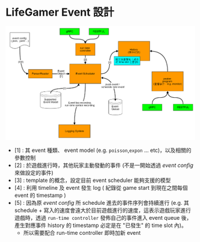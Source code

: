 # LifeGamer Event 設計

![](system.png)

* [1] : 其 event 種類、 event model (e.g. `poisson`,`expon` ... etc)，以及相關的參數控制 
* [2] : 於遊戲進行時，其他玩家主動發動的事件 (不是一開始透過 *event config* 來做設定的事件)
* [3] : template 的概念，設定目前 event scheduler 能夠支援的模型
* [4] : 利用 timeline 及 event 發生 log ( 紀錄從 game start 到現在之間每個 event 的 timestamp )
* [5] : 因為原 *event config* 所 schedule 進去的事件序列會持續進行 (e.g. 其 schedule + 寫入的速度會遠大於目前遊戲進行的速度，這表示遊戲玩家進行遊戲時，透過 `run-time controller` 發佈自己的事件進入 event queue 後，產生對應事件 history 的 timestamp 必定是在 "已發生" 的 time slot 內)。 
    * 所以需要配合 run-time controller 即時加新 event 